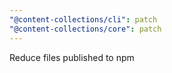 ```yaml
---
"@content-collections/cli": patch
"@content-collections/core": patch
---
```


Reduce files published to npm
